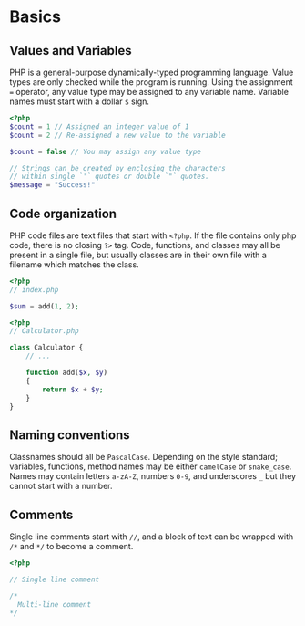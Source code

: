 # Basics

## Values and Variables

PHP is a general-purpose dynamically-typed programming language.
Value types are only checked while the program is running.
Using the assignment `=` operator, any value type may be assigned to any variable name.
Variable names must start with a dollar `$` sign.

```php
<?php
$count = 1 // Assigned an integer value of 1
$count = 2 // Re-assigned a new value to the variable

$count = false // You may assign any value type

// Strings can be created by enclosing the characters
// within single `'` quotes or double `"` quotes.
$message = "Success!"
```

## Code organization

PHP code files are text files that start with `<?php`.
If the file contains only php code, there is no closing `?>` tag.
Code, functions, and classes may all be present in a single file, but usually classes are in their own file with a filename which matches the class.

```php
<?php
// index.php

$sum = add(1, 2);
```

```php
<?php
// Calculator.php

class Calculator {
    // ...

    function add($x, $y)
    {
        return $x + $y;
    }
}
```

## Naming conventions

Classnames should all be `PascalCase`.
Depending on the style standard; variables, functions, method names may be either `camelCase` or `snake_case`.
Names may contain letters `a-zA-Z`, numbers `0-9`, and underscores `_` but they cannot start with a number.

## Comments

Single line comments start with `//`, and a block of text can be wrapped with `/*` and  `*/` to become a comment.

```php
<?php

// Single line comment

/*
  Multi-line comment
*/
```

